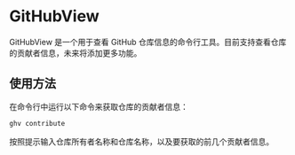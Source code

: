 # GitHubView

GitHubView 是一个用于查看 GitHub 仓库信息的命令行工具。目前支持查看仓库的贡献者信息，未来将添加更多功能。

## 使用方法

在命令行中运行以下命令来获取仓库的贡献者信息：

```sh
ghv contribute
```

按照提示输入仓库所有者名称和仓库名称，以及要获取的前几个贡献者信息。